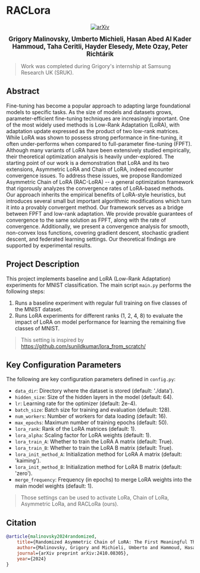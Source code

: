 # RACLora
<p align="center">
    <a href="https://arxiv.org/abs/2410.08305">
        <img src="https://img.shields.io/badge/arXiv-2410.08305-b31b1b.svg" alt="arXiv">
    </a>
</p>

<p align="center">
    <p align="center">
        <strong style="font-size: 1.2em;">Grigory Malinovsky, Umberto Michieli, Hasan Abed Al Kader Hammoud, Taha Ceritli, Hayder Elesedy, Mete Ozay, Peter Richtárik</strong>
    </p>

> Work was completed during Grigory's internship at Samsung Research UK (SRUK).

## Abstract

Fine-tuning has become a popular approach to adapting large foundational models to specific tasks. As the size of models and datasets grows, parameter-efficient fine-tuning techniques are increasingly important. One of the most widely used methods is Low-Rank Adaptation (LoRA), with adaptation update expressed as the product of two low-rank matrices. While LoRA was shown to possess strong performance in fine-tuning, it often under-performs when compared to full-parameter fine-tuning (FPFT). Although many variants of LoRA have been extensively studied empirically, their theoretical optimization analysis is heavily under-explored. The starting point of our work is a demonstration that LoRA and its two extensions, Asymmetric LoRA and Chain of LoRA, indeed encounter convergence issues. To address these issues, we propose Randomized Asymmetric Chain of LoRA (RAC-LoRA) -- a general optimization framework that rigorously analyzes the convergence rates of LoRA-based methods. Our approach inherits the empirical benefits of LoRA-style heuristics, but introduces several small but important algorithmic modifications which turn it into a provably convergent method. Our framework serves as a bridge between FPFT and low-rank adaptation. We provide provable guarantees of convergence to the same solution as FPFT, along with the rate of convergence. Additionally, we present a convergence analysis for smooth, non-convex loss functions, covering gradient descent, stochastic gradient descent, and federated learning settings. Our theoretical findings are supported by experimental results.

## Project Description

This project implements baseline and LoRA (Low-Rank Adaptation) experiments for MNIST classification. 
The main script `main.py` performs the following steps:
1. Runs a baseline experiment with regular full training on five classes of the MNIST dataset.
2. Runs LoRA experiments for different ranks (1, 2, 4, 8) to evaluate the impact of LoRA on model performance for learning the remaining five classes of MNIST.

> This setting is inspired by https://github.com/sunildkumar/lora_from_scratch/

## Key Configuration Parameters

The following are key configuration parameters defined in `config.py`:

- `data_dir`: Directory where the dataset is stored (default: './data').
- `hidden_size`: Size of the hidden layers in the model (default: 64).
- `lr`: Learning rate for the optimizer (default: 2e-4).
- `batch_size`: Batch size for training and evaluation (default: 128).
- `num_workers`: Number of workers for data loading (default: 16).
- `max_epochs`: Maximum number of training epochs (default: 50).
- `lora_rank`: Rank of the LoRA matrices (default: 1).
- `lora_alpha`: Scaling factor for LoRA weights (default: 1).
- `lora_train_A`: Whether to train the LoRA A matrix (default: True).
- `lora_train_B`: Whether to train the LoRA B matrix (default: True).
- `lora_init_method_A`: Initialization method for LoRA A matrix (default: 'kaiming').
- `lora_init_method_B`: Initialization method for LoRA B matrix (default: 'zero').
- `merge_frequency`: Frequency (in epochs) to merge LoRA weights into the main model weights (default: 1).

> Those settings can be used to activate LoRa, Chain of LoRa, Asymmetric LoRa, and RACLoRa (ours).

## Citation

```bibtex
@article{malinovsky2024randomized,
    title={Randomized Asymmetric Chain of LoRA: The First Meaningful Theoretical Framework for Low-Rank Adaptation},
    author={Malinovsky, Grigory and Michieli, Umberto and Hammoud, Hasan Abed Al Kader and Ceritli, Taha and Elesedy, Hayder and Ozay, Mete and Richt{\'a}rik, Peter},
    journal={arXiv preprint arXiv:2410.08305},
    year={2024}
}
```
